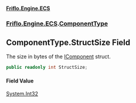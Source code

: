 #### [Friflo.Engine.ECS](index.md 'index')
### [Friflo.Engine.ECS](Friflo.Engine.ECS.md 'Friflo.Engine.ECS').[ComponentType](ComponentType.md 'Friflo.Engine.ECS.ComponentType')

## ComponentType.StructSize Field

The size in bytes of the [IComponent](IComponent.md 'Friflo.Engine.ECS.IComponent') struct.

```csharp
public readonly int StructSize;
```

#### Field Value
[System.Int32](https://docs.microsoft.com/en-us/dotnet/api/System.Int32 'System.Int32')